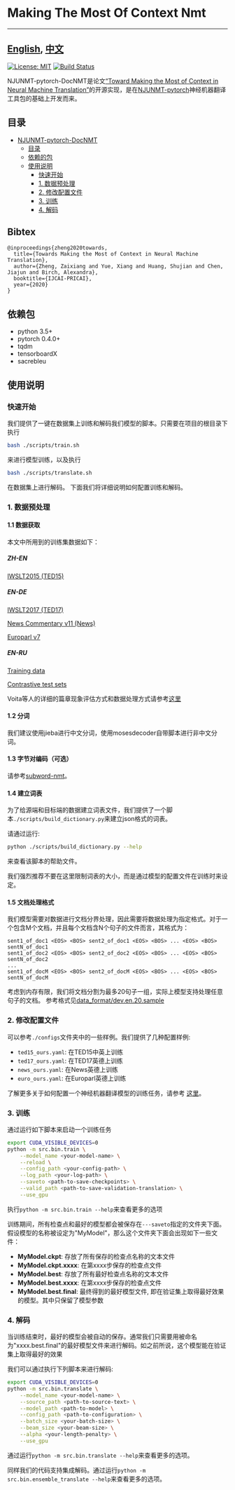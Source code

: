 # Making The Most Of Context Nmt

---
[English](README.md), [中文](README-zh.md)
---

[![License: MIT](https://img.shields.io/badge/License-MIT-yellow.svg)](https://opensource.org/licenses/MIT) [![Build Status](https://travis-ci.com/whr94621/NJUNMT-pytorch.svg?branch=dev-travis-ci)](https://travis-ci.com/whr94621/NJUNMT-pytorch)

NJUNMT-pytorch-DocNMT是论文[“Toward Making the Most of Context in Neural Machine Translation”](https://arxiv.org/abs/2002.07982)的开源实现，是在[NJUNMT-pytorch](https://github.com/whr94621/NJUNMT-pytorch)神经机器翻译工具包的基础上开发而来。

## 目录
- [NJUNMT-pytorch-DocNMT](#njunmt-pytorch-docnmt)
    - [目录](#%E7%9B%AE%E5%BD%95)
    - [依赖的包](#%E4%BE%9D%E8%B5%96%E7%9A%84%E5%8C%85)
    - [使用说明](#%E4%BD%BF%E7%94%A8%E8%AF%B4%E6%98%8E)
        - [快速开始](#%E5%BF%AB%E9%80%9F%E5%BC%80%E5%A7%8B)
        - [1. 数据预处理](#1-数据预处理)
        - [2. 修改配置文件](#2-%E4%BF%AE%E6%94%B9%E9%85%8D%E7%BD%AE%E6%96%87%E4%BB%B6)
        - [3. 训练](#3-%E8%AE%AD%E7%BB%83)
        - [4. 解码](#4-%E8%A7%A3%E7%A0%81)

## Bibtex
```
@inproceedings{zheng2020towards,
  title={Towards Making the Most of Context in Neural Machine Translation},
  author={Zheng, Zaixiang and Yue, Xiang and Huang, Shujian and Chen, Jiajun and Birch, Alexandra},
  booktitle={IJCAI-PRICAI},
  year={2020}
}
```

## 依赖包

- python 3.5+
- pytorch 0.4.0+
- tqdm
- tensorboardX
- sacrebleu

## 使用说明

### 快速开始
我们提供了一键在数据集上训练和解码我们模型的脚本。只需要在项目的根目录下执行

``` bash
bash ./scripts/train.sh
```

来进行模型训练，以及执行

``` bash
bash ./scripts/translate.sh
```

在数据集上进行解码。
下面我们将详细说明如何配置训练和解码。

### 1. 数据预处理
#### 1.1 数据获取

本文中所用到的训练集数据如下：
##### ZH-EN
[IWSLT2015 (TED15)](https://wit3.fbk.eu/mt.php?release=2015-01)
##### EN-DE
[IWSLT2017 (TED17)](https://github.com/sameenmaruf/selective-attn/tree/master/data/IWSLT2017)

[News Commentary v11 (News)](http://www.casmacat.eu/corpus/news-commentary.html)

[Europarl v7](https://www.statmt.org/europarl/)
##### EN-RU
[Training data](https://www.dropbox.com/s/5drjpx07541eqst/acl19_good_translation_wrong_in_context.zip)

[Contrastive test sets](https://github.com/lena-voita/good-translation-wrong-in-context/tree/master/consistency_testsets)

Voita等人的详细的篇章现象评估方式和数据处理方式请参考[这里](https://github.com/lena-voita/good-translation-wrong-in-context)

#### 1.2 分词

我们建议使用jieba进行中文分词，使用mosesdecoder自带脚本进行非中文分词。

#### 1.3 字节对编码（可选）

请参考[subword-nmt](https://github.com/rsennrich/subword-nmt)。

#### 1.4 建立词表

为了给源端和目标端的数据建立词表文件，我们提供了一个脚本```./scripts/build_dictionary.py```来建立json格式的词表。

请通过运行:

``` bash
python ./scripts/build_dictionary.py --help
```

来查看该脚本的帮助文件。

我们强烈推荐不要在这里限制词表的大小，而是通过模型的配置文件在训练时来设定。

#### 1.5 文档处理格式

我们模型需要对数据进行文档分界处理，因此需要将数据处理为指定格式。对于一个包含M个文档，并且每个文档含N个句子的文件而言，其格式为：
```
sent1_of_doc1 <EOS> <BOS> sent2_of_doc1 <EOS> <BOS> ... <EOS> <BOS> sentN_of_doc1
sent1_of_doc2 <EOS> <BOS> sent2_of_doc2 <EOS> <BOS> ... <EOS> <BOS> sentN_of_doc2
...
sent1_of_docM <EOS> <BOS> sent2_of_docM <EOS> <BOS> ... <EOS> <BOS> sentN_of_docM
```
考虑到内存有限，我们将文档分割为最多20句子一组，实际上模型支持处理任意句子的文档。
参考格式见[data_format/dev.en.20.sample](data_format/dev.en.20.sample)



### 2. 修改配置文件

可以参考```./configs```文件夹中的一些样例。我们提供了几种配置样例:

- ```ted15_ours.yaml```: 在TED15中英上训练
- ```ted17_ours.yaml```: 在TED17英德上训练
- ```news_ours.yaml```: 在News英德上训练
- ```euro_ours.yaml```: 在Europarl英德上训练


了解更多关于如何配置一个神经机器翻译模型的训练任务，请参考
[这里](https://github.com/whr94621/NJUNMT-pytorch/wiki/Configuration)。

### 3. 训练

通过运行如下脚本来启动一个训练任务

``` bash
export CUDA_VISIBLE_DEVICES=0
python -m src.bin.train \
    --model_name <your-model-name> \
    --reload \
    --config_path <your-config-path> \
    --log_path <your-log-path> \
    --saveto <path-to-save-checkpoints> \
    --valid_path <path-to-save-validation-translation> \
    --use_gpu
```

执行```python -m src.bin.train --help```来查看更多的选项

训练期间，所有检查点和最好的模型都会被保存在```---saveto```指定的文件夹下面。假设模型的名称被设定为"MyModel"，那么这个文件夹下面会出现如下一些文件：

- **MyModel.ckpt**: 存放了所有保存的检查点名称的文本文件
- **MyModel.ckpt.xxxx**: 在第xxxx步保存的检查点文件
- **MyModel.best**: 存放了所有最好检查点名称的文本文件
- **MyModel.best.xxxx**: 在第xxxx步保存的检查点文件
- **MyModel.best.final**: 最终得到的最好模型文件, 即在验证集上取得最好效果的模型。其中只保留了模型参数

### 4. 解码

当训练结束时，最好的模型会被自动的保存。通常我们只需要用被命名为"xxxx.best.final"的最好模型文件来进行解码。如之前所说，这个模型能在验证集上取得最好的效果

我们可以通过执行下列脚本来进行解码:

``` bash
export CUDA_VISIBLE_DEVICES=0
python -m src.bin.translate \
    --model_name <your-model-name> \
    --source_path <path-to-source-text> \
    --model_path <path-to-model> \
    --config_path <path-to-configuration> \
    --batch_size <your-batch-size> \
    --beam_size <your-beam-size> \
    --alpha <your-length-penalty> \
    --use_gpu
```

通过运行```python -m src.bin.translate --help```来查看更多的选项。

同样我们的代码支持集成解码。通过运行```python -m src.bin.ensemble_translate --help```来查看更多的选项。

